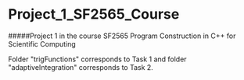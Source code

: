 # Project_1_SF2565_Course
#####Project 1 in the course SF2565 Program Construction in C++ for Scientific Computing

Folder "trigFunctions" corresponds to Task 1 and  folder "adaptiveIntegration" corresponds to Task 2.
